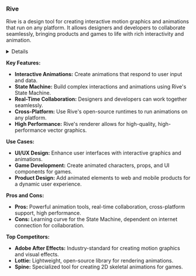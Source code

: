 ### Rive

Rive is a design tool for creating interactive motion graphics and animations that run on any platform. It allows designers and developers to collaborate seamlessly, bringing products and games to life with rich interactivity and animation.

<details>

**URL:** https://rive.app/

**Authors:** `Rive, Inc.`

**Integration:**
- **Platforms Supported:** Web, iOS, macOS, Android, Flutter, React, React Native, C++, Defold, Framer, Unity, Unreal
- **API Documentation:** [Rive API Documentation](https://help.rive.app/runtimes/introduction)

**Community and Support:**
- **Support Channels:** Help Center, Discord, Email Support
- **Community:** Active user forums, Discord community, and social media groups.

</details>

**Key Features:**
- **Interactive Animations:** Create animations that respond to user input and data.
- **State Machine:** Build complex interactions and animations using Rive's State Machine.
- **Real-Time Collaboration:** Designers and developers can work together seamlessly.
- **Cross-Platform:** Use Rive's open-source runtimes to run animations on any platform.
- **High Performance:** Rive's renderer allows for high-quality, high-performance vector graphics.

**Use Cases:**
- **UI/UX Design:** Enhance user interfaces with interactive graphics and animations.
- **Game Development:** Create animated characters, props, and UI components for games.
- **Product Design:** Add animated elements to web and mobile products for a dynamic user experience.

**Pros and Cons:**
- **Pros:** Powerful animation tools, real-time collaboration, cross-platform support, high performance.
- **Cons:** Learning curve for the State Machine, dependent on internet connection for collaboration.

**Top Competitors:**
- **Adobe After Effects:** Industry-standard for creating motion graphics and visual effects.
- **Lottie:** Lightweight, open-source library for rendering animations.
- **Spine:** Specialized tool for creating 2D skeletal animations for games.

<LinkCard title="Visit Rive" href="https://rive.app/" />
